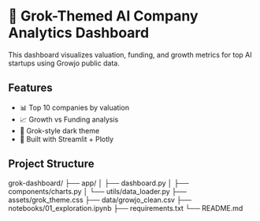 # 🚀 Grok-Themed AI Company Analytics Dashboard

This dashboard visualizes valuation, funding, and growth metrics for top AI startups using Growjo public data.

## Features

- 📊 Top 10 companies by valuation
- 📈 Growth vs Funding analysis
- 🧠 Grok-style dark theme
- 🔎 Built with Streamlit + Plotly

## Project Structure

grok-dashboard/
├── app/
│ ├── dashboard.py
│ ├── components/charts.py
│ └── utils/data_loader.py
├── assets/grok_theme.css
├── data/growjo_clean.csv
├── notebooks/01_exploration.ipynb
├── requirements.txt
└── README.md
